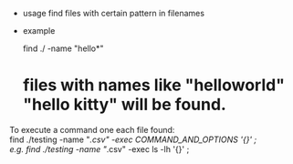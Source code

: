 - usage
find files with certain pattern in filenames

- example

	find ./ -name "hello*"
	# files with names like "helloworld" "hello kitty" will be found.

To execute a command one each file found:  
	find ./testing -name "*.csv" -exec COMMAND_AND_OPTIONS '{}' \;  
	e.g. find ./testing -name "*.csv" -exec ls -lh '{}' \;
